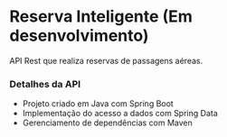 # Reserva Inteligente (Em desenvolvimento)
API Rest que realiza reservas de passagens aéreas.

### Detalhes da API
* Projeto criado em Java com Spring Boot
* Implementação do acesso a dados com Spring Data
* Gerenciamento de dependências com Maven

